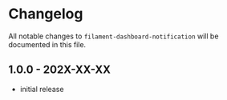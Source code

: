 # Changelog

All notable changes to `filament-dashboard-notification` will be documented in this file.

## 1.0.0 - 202X-XX-XX

- initial release

